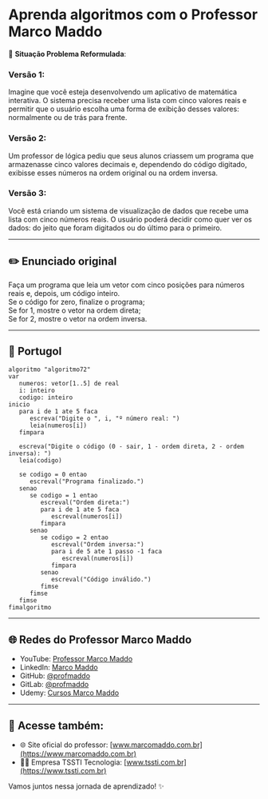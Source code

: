 # Aprenda algoritmos com o Professor Marco Maddo

🎯 **Situação Problema Reformulada**:

### Versão 1:
Imagine que você esteja desenvolvendo um aplicativo de matemática interativa. O sistema precisa receber uma lista com cinco valores reais e permitir que o usuário escolha uma forma de exibição desses valores: normalmente ou de trás para frente.

### Versão 2:
Um professor de lógica pediu que seus alunos criassem um programa que armazenasse cinco valores decimais e, dependendo do código digitado, exibisse esses números na ordem original ou na ordem inversa.

### Versão 3:
Você está criando um sistema de visualização de dados que recebe uma lista com cinco números reais. O usuário poderá decidir como quer ver os dados: do jeito que foram digitados ou do último para o primeiro.

---

## ✏️ Enunciado original
Faça um programa que leia um vetor com cinco posições para números reais e, depois, um código inteiro.  
Se o código for zero, finalize o programa;  
Se for 1, mostre o vetor na ordem direta;  
Se for 2, mostre o vetor na ordem inversa.

---

## 💬 Portugol

```portugol
algoritmo "algoritmo72"
var
   numeros: vetor[1..5] de real
   i: inteiro
   codigo: inteiro
inicio
   para i de 1 ate 5 faca
      escreva("Digite o ", i, "º número real: ")
      leia(numeros[i])
   fimpara

   escreva("Digite o código (0 - sair, 1 - ordem direta, 2 - ordem inversa): ")
   leia(codigo)

   se codigo = 0 entao
      escreval("Programa finalizado.")
   senao
      se codigo = 1 entao
         escreval("Ordem direta:")
         para i de 1 ate 5 faca
            escreval(numeros[i])
         fimpara
      senao
         se codigo = 2 entao
            escreval("Ordem inversa:")
            para i de 5 ate 1 passo -1 faca
               escreval(numeros[i])
            fimpara
         senao
            escreval("Código inválido.")
         fimse
      fimse
   fimse
fimalgoritmo
```

---

## 🌐 Redes do Professor Marco Maddo

- YouTube: [Professor Marco Maddo](https://www.youtube.com/@ProfessorMarcoMaddo)
- LinkedIn: [Marco Maddo](https://www.linkedin.com/in/marcomaddo/)
- GitHub: [@profmaddo](https://github.com/profmaddo)
- GitLab: [@profmaddo](https://gitlab.com/profmaddo)
- Udemy: [Cursos Marco Maddo](https://www.udemy.com/user/marcomaddo/)

---

## 🚀 Acesse também:

- 🌐 Site oficial do professor: [www.marcomaddo.com.br](https://www.marcomaddo.com.br)
- 🧑‍💼 Empresa TSSTI Tecnologia: [www.tssti.com.br](https://www.tssti.com.br)

Vamos juntos nessa jornada de aprendizado! ✨
